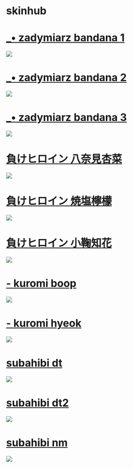 # skinhub

# [_• zadymiarz bandana 1](https://drive.google.com/file/d/1A1FliHlv0v2fizDhfC0ltIU7rQhVRwcw/view?usp=drive_link)
![](https://github.com/user-attachments/assets/3cf57cad-409b-4d03-972d-52d9db17be0f)

# [_• zadymiarz bandana 2](https://drive.google.com/file/d/1mpxpHg8s-F7uellK1dGr8FiHFN9NS6WK/view?usp=drive_link)
![](https://github.com/user-attachments/assets/8798f51e-5430-4405-8173-5bee375fb723)

# [_• zadymiarz bandana 3](https://drive.google.com/file/d/1U37FtB_VfPqbSO2JwMWi939Rq1_OJLBH/view?usp=drive_link)
![](https://github.com/user-attachments/assets/a64edc92-951c-48b5-a341-bdb8cba31b3d)

# [負けヒロイン 八奈見杏菜](https://drive.google.com/file/d/1QRhgouCCPdF570n2q0ffp6ylf7jpou-a/view?usp=drive_link)
![](https://github.com/user-attachments/assets/b14e6fdf-198a-4ad1-8fd6-e3c3c0db686c)

# [負けヒロイン 焼塩檸檬](https://drive.google.com/file/d/1si4f5JT2592O0J6FLRXUWuy1a4c919Sw/view?usp=drive_link)
![](https://github.com/user-attachments/assets/0b0b41ea-90a7-4e31-a08a-6e400a1e8ab7)

# [負けヒロイン 小鞠知花](https://drive.google.com/file/d/1PWxjSZUY6Cv5gmmQ5qYkMlBoHoAzRiUA/view?usp=drive_link)
![](https://github.com/user-attachments/assets/56f98396-1453-4cca-8f87-c0bbcb788103)

# [- kuromi boop](https://drive.google.com/file/d/1xXhH-hCGqppE8F0QIH8kSnRIf0RD2H4s/view?usp=drive_link)
![](https://github.com/user-attachments/assets/421bf922-5fac-42c6-916b-479de79a22ce)

# [- kuromi hyeok](https://drive.google.com/file/d/1CNqVM_7xivg0vp7YsHal7uSk9Mt18lir/view?usp=drive_link)
![](https://github.com/user-attachments/assets/823ce4d7-9d45-4e3e-9dde-37e10d6bb9af)

# [subahibi dt](https://drive.google.com/file/d/1hL-a-hWZUGEylFvEcMNh5kqvgeJw1fGT/view?usp=drive_link)
![](https://github.com/user-attachments/assets/33d9b121-1b30-4a72-98f7-8e55c71b7837)

# [subahibi dt2](https://drive.google.com/file/d/1d7W6atL_Jv5sWNeTgKetF4es_ZgMxmyL/view?usp=drive_link)
![](https://github.com/user-attachments/assets/58154210-785b-40f8-950a-1b361eef18cd)

# [subahibi nm](https://drive.google.com/file/d/1Co1VDmD8E_dyksg8sys4DkmlDtRZgI1S/view?usp=drive_link)
![](https://github.com/user-attachments/assets/684fccdf-cce7-41f3-be87-167724ae637e)

